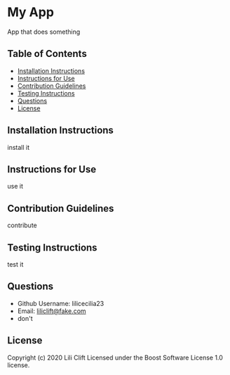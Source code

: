 # My App 
 App that does something 
 ## Table of Contents 
 * [Installation Instructions](#Installation-Instructions) 
 * [Instructions for Use](#Instructions-for-Use) 
 * [Contribution Guidelines](#Contribution-Guidelines) 
 * [Testing Instructions](#Testing-Instructions) 
 * [Questions](#Questions) 
 * [License](License) 
 ## Installation Instructions 
 install it 
 ## Instructions for Use 
 use it 
 ## Contribution Guidelines  
 contribute 
 ## Testing Instructions 
 test it 
 ## Questions  
 * Github Username: lilicecilia23 
 * Email: liliclift@fake.com 
 * don't 
 ## License 
 Copyright (c) 2020 Lili Clift Licensed under the Boost Software License 1.0 license.